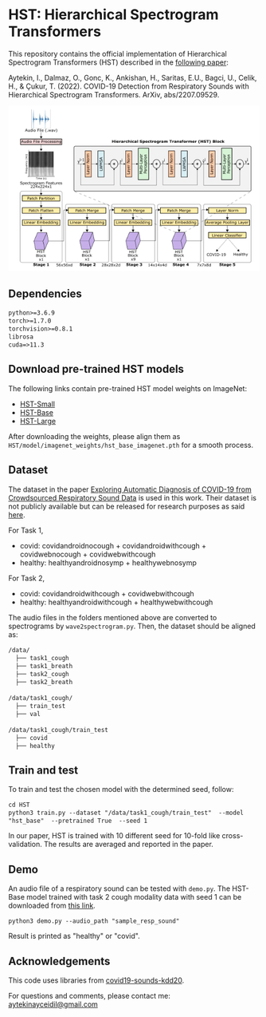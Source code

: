 # **HST: Hierarchical Spectrogram Transformers**
This repository contains the official implementation of Hierarchical Spectrogram Transformers (HST) described in the [following paper](https://arxiv.org/abs/2207.09529):

Aytekin, I., Dalmaz, O., Gonc, K., Ankishan, H., Saritas, E.U., Bagci, U., Celik, H., & Çukur, T. (2022). COVID-19 Detection from Respiratory Sounds with Hierarchical Spectrogram Transformers. ArXiv, abs/2207.09529.

<p align="center" width="100%">
    <img src="main.png">
</p>

## Dependencies
```
python>=3.6.9
torch>=1.7.0
torchvision>=0.8.1
librosa
cuda=>11.3
```

## Download pre-trained HST models
The following links contain pre-trained HST model weights on ImageNet:
- [HST-Small](https://drive.google.com/file/d/1MHSIBpM3-pa2xXKSrk5oEDTvlhIaC_M3/view?usp=sharing)
- [HST-Base](https://drive.google.com/file/d/1jol7869ixS77FyoAXzb_m3oJGTtKuOVO/view?usp=sharing)
- [HST-Large](https://drive.google.com/file/d/1kEQeLNnOH2yWTFp02TzFQqB1UiqtGmts/view?usp=sharing)

After downloading the weights, please align them as ```HST/model/imagenet_weights/hst_base_imagenet.pth``` for a smooth process.

## Dataset
The dataset in the paper [Exploring Automatic Diagnosis of COVID-19 from Crowdsourced Respiratory Sound Data](https://arxiv.org/abs/2006.05919) is used in this work. Their dataset is not publicly available but can be released for research purposes as said [here](https://github.com/cam-mobsys/covid19-sounds-kdd20).

For Task 1,
* covid: covidandroidnocough + covidandroidwithcough + covidwebnocough + covidwebwithcough  
* healthy: healthyandroidnosymp + healthywebnosymp

For Task 2,
* covid: covidandroidwithcough  + covidwebwithcough  
* healthy: healthyandroidwithcough  + healthywebwithcough

The audio files in the folders mentioned above are converted to spectrograms by ```wave2spectrogram.py```. Then, the dataset should be aligned as:
```
/data/
  ├── task1_cough
  ├── task1_breath
  ├── task2_cough
  ├── task2_breath  
 
/data/task1_cough/
  ├── train_test
  ├── val  
  
/data/task1_cough/train_test
  ├── covid
  ├── healthy
```

## Train and test
To train and test the chosen model with the determined seed, follow:
```
cd HST
python3 train.py --dataset "/data/task1_cough/train_test"  --model "hst_base"  --pretrained True  --seed 1
```
In our paper, HST is trained with 10 different seed for 10-fold like cross-validation. The results are averaged and reported in the paper.

## Demo
An audio file of a respiratory sound can be tested with ```demo.py```. The HST-Base model trained with task 2 cough modality data with seed 1 can be downloaded from [this link](https://drive.google.com/file/d/1O24zS1q2dFuPUTwtKjE7KeD2aWeLX9Q0/view?usp=sharing).
```
python3 demo.py --audio_path "sample_resp_sound"
```
Result is printed as "healthy" or "covid".

## Acknowledgements
This code uses libraries from [covid19-sounds-kdd20](https://github.com/cam-mobsys/covid19-sounds-kdd20).

For questions and comments, please contact me: aytekinayceidil@gmail.com
